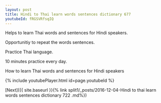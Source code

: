 ```yaml
---
layout: post
title: Hindi to Thai learn words sentences dictionary 677 
youtubeId: fRGSVRfsqIQ
---
```

 
 
Helps to learn Thai words and sentences for Hindi speakers.

Opportunitiy to repeat the words sentences. 

Practice Thai language. 
 
10 minutes practice every day. 
 
How to learn Thai words and sentences for Hindi speakers 
 
{% include youtubePlayer.html id=page.youtubeId %}
 
 
[Next]({{ site.baseurl }}{% link  split1/_posts/2016-12-04-Hindi to thai learn words sentences dictionary 722 .md%})
 
